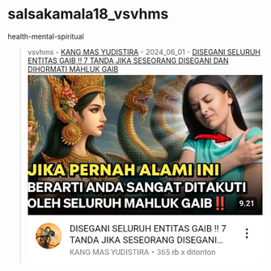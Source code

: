 # salsakamala18_vsvhms
health-mental-spiritual
> vsvhms - [KANG MAS YUDISTIRA](https://m.youtube.com/@kangmasyudistira) - 2024_06_01 - [DISEGANI SELURUH ENTITAS GAIB ‼️ 7 TANDA JIKA SESEORANG DISEGANI DAN DIHORMATI MAHLUK GAIB](https://youtu.be/kTHvWvY4r3I) <img src="media/kTHvWvY4r3I/Screenshot_2024-11-13-15-51-39-19.png">
